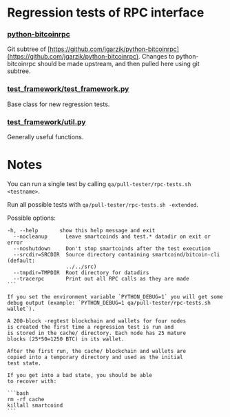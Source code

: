Regression tests of RPC interface
=================================

### [python-bitcoinrpc](https://github.com/jgarzik/python-bitcoinrpc)
Git subtree of [https://github.com/jgarzik/python-bitcoinrpc](https://github.com/jgarzik/python-bitcoinrpc).
Changes to python-bitcoinrpc should be made upstream, and then
pulled here using git subtree.

### [test_framework/test_framework.py](test_framework/test_framework.py)
Base class for new regression tests.

### [test_framework/util.py](test_framework/util.py)
Generally useful functions.

Notes
=====

You can run a single test by calling `qa/pull-tester/rpc-tests.sh <testname>`.

Run all possible tests with `qa/pull-tester/rpc-tests.sh -extended`.

Possible options:

````
-h, --help       show this help message and exit
  --nocleanup      Leave smartcoinds and test.* datadir on exit or error
  --noshutdown     Don't stop smartcoinds after the test execution
  --srcdir=SRCDIR  Source directory containing smartcoind/bitcoin-cli (default:
                   ../../src)
  --tmpdir=TMPDIR  Root directory for datadirs
  --tracerpc       Print out all RPC calls as they are made
```

If you set the environment variable `PYTHON_DEBUG=1` you will get some debug output (example: `PYTHON_DEBUG=1 qa/pull-tester/rpc-tests.sh wallet`). 

A 200-block -regtest blockchain and wallets for four nodes
is created the first time a regression test is run and
is stored in the cache/ directory. Each node has 25 mature
blocks (25*50=1250 BTC) in its wallet.

After the first run, the cache/ blockchain and wallets are
copied into a temporary directory and used as the initial
test state.

If you get into a bad state, you should be able
to recover with:

```bash
rm -rf cache
killall smartcoind
```
